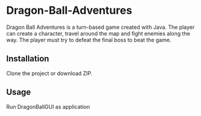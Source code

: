 # Dragon-Ball-Adventures
Dragon Ball Adventures is a turn-based game created with Java. The player can create a character, travel around the map and fight enemies along the way. The player must try to defeat the final boss to beat the game. 

## Installation

Clone the project or download ZIP.

## Usage

Run DragonBallGUI as application
